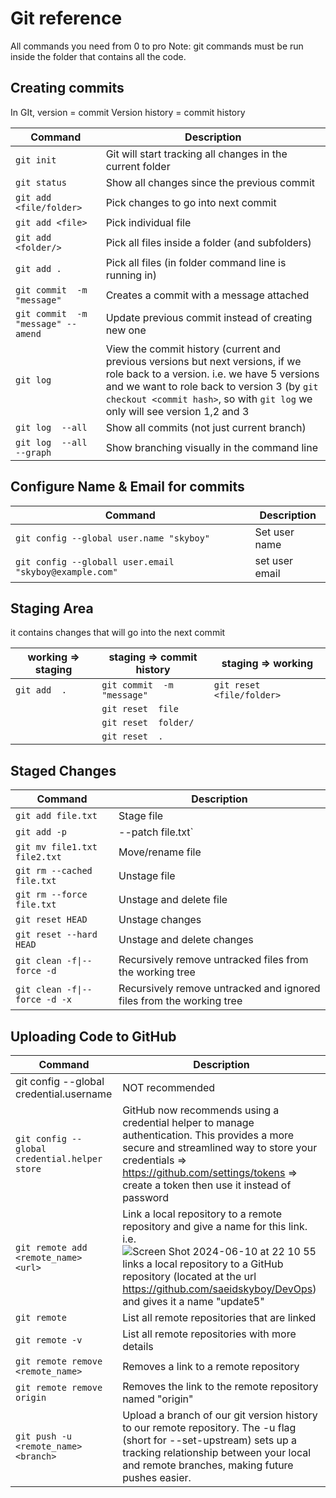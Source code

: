 # Git reference
All commands you need from 0 to pro
Note:  git commands must be run inside the folder that contains all the code. 

## Creating commits
In GIt, version = commit
Version history = commit history

| Command | Description |
| - | - |
| `git init`                                         | Git will start tracking all changes in the current folder |
| `git status`                                       | Show all changes since the previous commit |
| `git add <file/folder>`                            | Pick changes to go into next commit |
| `git add <file>`                                   | Pick individual file |
| `git add <folder/>`                                | Pick all files inside a folder (and subfolders) |
| `git add .`                                        | Pick all files (in folder command line is running in) |
| `git commit  -m "message"`                         | Creates a commit with a message attached |
| `git commit  -m "message" --amend`                 | Update previous commit instead of creating new one |
| `git log`                                          | View the commit history (current and previous versions but next versions, if we role back to a version. i.e. we have 5 versions and we want to role back to version 3 (by `git checkout <commit hash>`, so with `git log` we only will see version 1,2 and 3 |
| `git log  --all`                                   | Show all commits (not just current branch)|
| `git log  --all --graph`                           | Show branching visually in the command line|

   
## Configure Name & Email for commits

| Command | Description |
| - | - |
| `git config --global user.name "skyboy"`                       | Set user name |
| `git config --globall user.email "skyboy@example.com"`         | set user email |

## Staging Area
it contains changes that will go into the next commit

| working => staging | staging => commit history | staging => working |
| - | - | - |
| `git add  .` | `git commit  -m "message"` | `git reset  <file/folder>` |
| | `git reset  file` | |
| | `git reset  folder/` | | |
| | `git reset  .` | |

## Staged Changes
| Command | Description |
| - | - |
| `git add file.txt`                        | Stage file |
| `git add -p`|--patch file.txt`            | Stage some but not all changes in a file |
| `git mv file1.txt file2.txt`              | Move/rename file |
| `git rm --cached file.txt`                | Unstage file |
| `git rm --force file.txt`                 | Unstage and delete file |
| `git reset HEAD`                          | Unstage changes |
| `git reset --hard HEAD`                   | Unstage and delete changes |
| `git clean -f\|--force -d`                | Recursively remove untracked files from the working tree |
| `git clean -f\|--force -d -x`             | Recursively remove untracked and ignored files from the working tree |

## Uploading Code to GitHub 
| Command | Description |
| - | - |
| git config  --global credential.username  <username>    | NOT recommended |
| `git config --global credential.helper store`             | GitHub now recommends using a credential helper to manage authentication. This provides a more secure and streamlined way to store your credentials => https://github.com/settings/tokens => create a token then use it instead of password |
| `git remote add  <remote_name> <url>` | Link a local repository to a remote repository and give a name for this link. i.e. ![Screen Shot 2024-06-10 at 22 10 55](https://github.com/saeidskyboy/Git-cheatsheet/assets/97639248/65c6f4d9-b523-401d-85f8-a14c90b13c9d) links a local repository to a GitHub repository (located at the url https://github.com/saeidskyboy/DevOps) and gives it a name "update5" |
| `git remote`                              | List all remote repositories that are linked |
| `git remote -v`                           | List all remote repositories with more details |
| `git remote remove  <remote_name>`        | Removes a link to a remote repository |
| `git remote remove  origin`               | Removes the link to the remote repository named "origin" |
| `git push -u <remote_name> <branch>`        | Upload a branch of our git version history to our remote repository. The -u flag (short for --set-upstream) sets up a tracking relationship between your local and remote branches, making future pushes easier.
